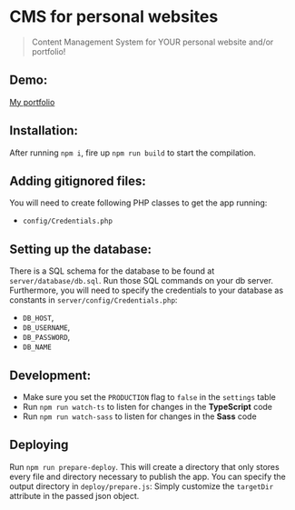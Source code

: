 # CMS for personal websites
> Content Management System for YOUR personal website and/or portfolio!

## Demo:
[My portfolio](https://jasper.lichte.info)

## Installation:
After running `npm i`, fire up `npm run build` to start the compilation.

## Adding gitignored files:
You will need to create following PHP classes to get the app running:
* `config/Credentials.php`

## Setting up the database:
There is a SQL schema for the database to be found at `server/database/db.sql`. Run those SQL commands on your db server.
Furthermore, you will need to specify the credentials to your database as constants in `server/config/Credentials.php`:
* `DB_HOST`,
* `DB_USERNAME`,
* `DB_PASSWORD`,
* `DB_NAME`

## Development:
* Make sure you set the `PRODUCTION` flag to `false` in the `settings` table
* Run `npm run watch-ts` to listen for changes in the **TypeScript** code
* Run `npm run watch-sass` to listen for changes in the **Sass** code

## Deploying
Run `npm run prepare-deploy`. This will create a directory that only stores every file and directory necessary to publish the app.
You can specify the output directory in `deploy/prepare.js`: Simply customize the `targetDir` attribute in the passed json object.
